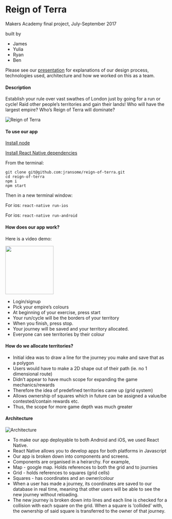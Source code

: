 # Reign of Terra

Makers Academy final project, July-September 2017

built by
* James
* Yulia
* Ryan
* Ben

Please see our [presentation](http://slides.com/teamdream/deck/live#/) for explanations of our design process, technologies used, architecture and how we worked on this as a team.

#### Description

Establish your rule over vast swathes of London just by going for a run or cycle! Raid other people’s territories and gain their lands! Who will have the largest empire? Who’s Reign of Terra will dominate?

![Reign of Terra](https://i.imgur.com/U0wuNXj.png)

#### To use our app

[Install node](https://nodejs.org/en/download/)

[Install React Native dependencies](https://facebook.github.io/react-native/docs/getting-started.html#content/)

From the terminal:

```
git clone git@github.com:jransome/reign-of-terra.git
cd reign-of-terra
npm i
npm start
```

Then in a new terminal window:

For ios: `react-native run-ios`

For ios: `react-native run-android`

#### How does our app work?

Here is a video demo:

<a href="http://slides.com/teamdream/deck/live#/1">
<img src="https://i.imgur.com/MGOsp3M.png" width="150">
</a>

* Login/signup
* Pick your empire’s colours
* At beginning of your exercise, press start
* Your run/cycle will be the borders of your territory
* When you finish, press stop.
* Your journey will be saved and your territory allocated.
* Everyone can see territories by their colour

#### How do we allocate territories?
* Initial idea was to draw a line for the journey you make and save that as a polygon
* Users would have to make a 2D shape out of their path (ie. no 1 dimensional route)
* Didn’t appear to have much scope for expanding the game mechanics/rewards
* Therefore the idea of predefined territories came up (grid system)
* Allows ownership of squares which in future can be assigned a value/be contested/contain rewards etc.
* Thus, the scope for more game depth was much greater

#### Architecture

![Architecture](https://i.imgur.com/Qsj5TEi.png)

* To make our app deployable to both Android and iOS, we used React Native.
* React Native allows you to develop apps for both platforms in Javascript
* Our app is broken down into components and screens.
* Components are organised in a heirarchy. For example,
* Map - google map. Holds references to both the grid and to journies
* Grid - holds references to squares (grid cells)
* Squares - has coordinates and an owner/colour
* When a user has made a journey, its coordinates are saved to our database in real time, meaning that other users will be able to see the new journey without reloading.
* The new journey is broken down into lines and each line is checked for a collision with each square on the grid. When a square is ‘collided’ with, the ownership of said square is transferred to the owner of that journey.
